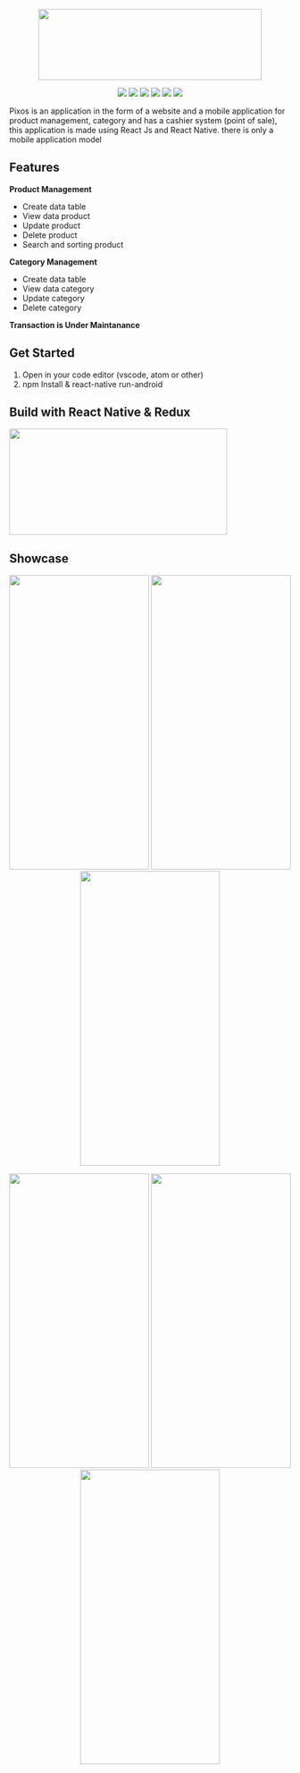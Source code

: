 <p align="center">
  <img width="400" height="127" src="https://i.ibb.co/71Rm1DK/pixos-logo.png">
</p>

<p align="center">
<img src="https://img.shields.io/badge/react_native-0.61.3-blue">
<img src="https://img.shields.io/badge/axios-0.19.0-brightgreen">
<img src="https://img.shields.io/badge/react_navigation-4.0.10-yellow">
<img src="https://img.shields.io/badge/native_base-2.13.8-purple">
<img src="https://img.shields.io/badge/react_redux-7.1.1-orange">
<img src="https://img.shields.io/badge/async_storage-1.6.2-red">
</p>

Pixos is an application in the form of a website and a mobile application for product management, category and has a cashier system (point of sale), this application is made using React Js and React Native. there is only a mobile application model

## Features 
<b> Product Management </b>
 - Create data table 
 - View data product
 - Update product
 - Delete product
 - Search and sorting product
 
<b> Category Management </b>
 - Create data table 
 - View data category
 - Update category
 - Delete category
 
<b> Transaction is Under Maintanance </b>

## Get Started

 
 1. Open in your code editor (vscode, atom or other)
 2. npm Install & react-native run-android



## Build with React Native & Redux

 <img width="390" height="190" src="https://miro.medium.com/max/966/1*jYy3Hc1qmQL9gpYF5rI3Sg.png">

## Showcase
<p align="center">
<img width="250" height="527" src="https://i.ibb.co/NjzpZvm/Screenshot-20191125-205435-Pos-React.jpg">    <img width="250" height="527" src="https://i.ibb.co/7GB7vNc/Screenshot-20191125-205445-Pos-React.jpg">    <img width="250" height="527" src="https://i.ibb.co/xSwbkX6/Screenshot-20191125-205656-Pos-React.jpg">
</p>

<p align="center">
<img width="250" height="527" src="https://i.ibb.co/5syF0PC/Screenshot-20191125-205650-Pos-React.jpg">    <img width="250" height="527" src="https://i.ibb.co/WGym7Wr/Screenshot-20191125-205601-Pos-React.jpg">    <img width="250" height="527" src="https://i.ibb.co/9hYNHQ1/Screenshot-20191125-205556-Pos-React.jpg">
</p>
